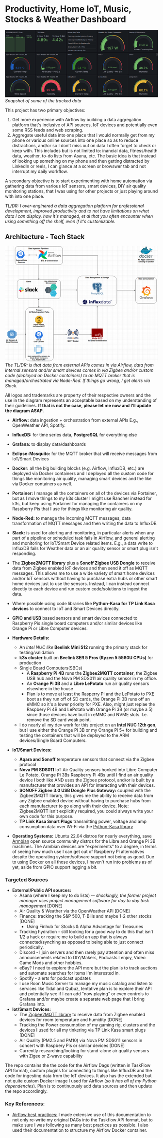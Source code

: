 # Productivity, Home IoT, Music, Stocks & Weather Dashboard

![Dashboard Thumbnail](/images/dashboard_screenshot3.png)  
*Snapshot of some of the tracked data* 

This project has two primary objectives: 
1) Get more experience with Airflow by building a data aggregation platform that's inclusive of API sources, IoT devices and potentially even some RSS feeds and web scraping. 
2) Aggregate useful data into one place that I would normally get from my phone or various online sources into one place so as to reduce distractions, and/or so I don't miss out on data I often forget to check or keep with. This includes but is not limited to: inancial data, fitness/health data, weather, to-do lists from Asana, etc. The basic idea is that instead of looking up something on my phone and then getting distracted by LinkedIn or reels, I can glance at a screen or browswer tab and not interrupt my daily workflow. 

A secondary objective is to start experimenting with home automation via gathering data from various IoT sensors, smart devices, DIY air quality monitoring stations, that I was using for other projects or just playing around with into one place. 

*TL/DR: I over-enginered a data aggregation platform for professional development, improved productivity and to not have limitations on what data I can display, how it's managed, et al that you often encounter when using something off the shelf, even if it's customizable.*


## Architecture - Tech Stack

![Architecture](/images/dashboard_architecture_MKII.png)  
*The TL/DR: is that data from external APIs comes in via Airflow, data from internal sensors and/or smart devices comes in via Zigbee and/or custom code (deployed on Docker containers) to an MQTT broker that is managed/orchestrated via Node-Red. If things go wrong, I get alerts via Slack.* 

All logos and trademarks are property of their respective owners and the use in the diagram represents an acceptable based on my understanding of their guidelines. **If that is not the case, please let me now and I'll update the diagram ASAP.** 

* **Airflow:** data ingestion + orchestration from external APIs E.g., OpenWeather API, Spotify. 
* **InfluxDB:** for time series data, **PostgreSQL** for everything else 
* **Grafana:** to display data/dashboards 
* **Eclipse-Mosquito:** for the MQTT broker that will receive messages from IoT/Smart Devices 
* **Docker:** all the big building blocks (e.g. Airflow, InfluxDB, etc.) are deployed via Docker containers and I deployed all the custom code for things like monitoring air quality, managing smart devices and the like via Docker containers as well. 
* **Portainer:** I manage all the containers on all of the devices via Portainer, but as I move things to my k3s cluster I might use Rancher instead for k3s, but keep using Portainer for managing the containers on my Raspberry Pis that I use for things like monitoring air quality.  
* **Node-Red:** to manage the incoming MQTT messages, data transformation of MQTT messages and then writing the data to InfluxDB 
* **Slack:** is used for alerting and monitoring, in particular alerts when any part of a pipeline or scheduled task fails in Airflow, and general alerting and monitoring for IoT/Smart Device related items. E.g., a data write to InfluxDB fails for Weather data or an air quality sensor or smart plug isn't responding. 
* The **Zigbee2MQTT library** plus a **Sonoff Zigbee USB Dongle** to receive data from Zigbee enabled IoT devices and then send it off as MQTT messages. This allows me to use a wide variety of smart home devices and/or IoT sensors without having to purchase extra hubs or other smart home devices just to use the sensors. Instead, I can instead connect directly to each device and run custom code/solutions to ingest the data. 
* Where possible using code libraries like **Python-Kasa for TP Link Kasa devices** to connect to IoT and Smart Devices directly.
* **GPIO and USB** based sensors and smart devices connected to Raspberry Pis single board computers and/or similar devices like Orange Pi or Libre Computer devices. 
* **Hardware Details:** 
    * An *Intel NUC like* **Beelink Mini S12** running the primary stack for testing/validation 
    * **k3s cluster** built on **Beelink SER 5 Pros (Ryzen 5 5560U CPUs)** for production
    * Single Board Computers(SBCs)
        * A **Raspberry Pi 4B** runs the **Zigbee2MQTT container**, the Zigbee USB hub and the Nova PM SDS011 air quality sensor in my office. 
        * An **Orange Pi 3B** and a **Libre LePotato** run air quality sensors elsewhere in the house
        * Plan is to move at least the Rasperry Pi and the LePotato to PXE boot as they run off of SD cards, the Orange Pi 3B runs off an eMMC so it's a lower priority for PXE. Also, might just replae the Raspbery Pi 4B and LePotato with Orange Pi 3B (or maybe a 5) since those devices have built in eMMC and NVME slots. I.e. remove the SD card weak point. 
    * I do nearly all my dev work for this project on an **Intel NUC 12th gen**, but I use either the Orange Pi 3B or my Orange Pi 5+ for building and testing the containers that will be deployed to the ARM devices/Single Board Computers.  
* **IoT/Smart Devices:** 
    * **Aqara and Sonoff** temperature sensors that connect via the Zigbee protocol
    * **Nova PM SDS011** IoT Air Quality sensors hooked into Libre Computer Le Potato, Orange Pi 3Bs Raspberry Pi 4Bs until I find an air quality device I both like AND uses the Zigbee protocol, and/or is built by a manufacturer that provides an API for interacting with their devices. 
    * **SONOFF Zigbee 3.0 USB Dongle Plus Gateway:** coupled with the Zigbee2MQTT library, this gives me the ability to receive data from any Zigbee enabled device without having to purchase hubs from each manufacturer to go along with their device. Note: Zigbee2MQTT isn't explicitly required, you could always write your own code for this purpose. 
    * **TP Link Kasa Smart Plugs** transmitting power, voltage and amp consumption data over Wi-Fi via the [Python-Kasa library](https://python-kasa.readthedocs.io/en/latest/index.html) 

* **Operating Systems:** Ubuntu 22.04 distros for nearly everything, save [Armbian](https://www.armbian.com/) open source community distros for the Libre and Orange Pi 3B machines. The Armbian devices are "experiments" to a degree, in terms of seeing how much use I can get out of Raspberry Pi alternatives despite the operating system/software support not being as good. Due to using Docker on all those devices, I haven't run into problems as of yet, aside from GPIO support lagging a bit. 


### Targeted Sources
* **External/Public API sources:** 
    * Asana (where I keep my to do lists) -- *shockingly, the former project manager uses project management software for day to day task management* [DONE]
    * Air Quality & Weather via the OpenWeather API [DONE]
    * Finance: tracking the S&P 500, T-Bills and maybe 1-2 other stocks [DONE]
        * Using Finhub for Stocks & Alpha Advantage for Treasuries
    * Tracking hydration - still looking for a good way to do this that isn't 1/2 a hack or require me to build an app that is always connected/synching as opposed to being able to just connect periodically. 
    * Discord - I join servers and then rarely pay attention and often miss announcements related to DIY/Makers, Podcasts I enjoy, Video Game Mods and other hobbies. 
    * eBay? I need to explore the API more but the plan is to track auctions and automate searches for items I'm interested in. 
    * Spotify - alerts for podcast updates 
    * I use Roon Music Server to manage my music catalog and listen to services like Tidal and Qubuz, tentative plan is to explore their API and potentially see if I can add "now playing" or even controls to Grafana and/or maybe create a separate web page that I bring Grafana into. 
* **Iot/Smart Devices:**
    * The [Zigbee2MQTT library](https://www.zigbee2mqtt.io/guide/getting-started/) to receive data from Zigbee enabled devices for room temperature and humidity [DONE]
    * Tracking the Power consumption of my gaming rig, clusters and the devices I used for all my tinkering via TP Link Kasa smart plugs [DONE]
    * Air Quality (PM2.5 and PM10) via Nova PM SDS011 sensors in concert with Raspbery Pis or similar devices [DONE]
    * Currently researching/looking for stand-alone air quality sensors with Zigee or Z-wave capability

The repo contains the the code for the Airflow Dags (written in TaskFlow API format), custom plugins for connecting to things like InfluxDB and the code for ingesting data from the IoT devices. It also has the extended but not quite custom Docker image I used for Airflow (*so it has all of my Python dependencies*). Plan is to continuously add data sources and then update the repo accordingly. 

### Key References: 
* [Airflow best practices:](https://airflow.apache.org/docs/apache-airflow/stable/best-practices.html) I made extensive use of this documentation to not only re-write my original DAGs into the Taskflow API format, but to make sure I was following as many best practices as possible. I also used their documentation to structure my Airflow Docker container. 